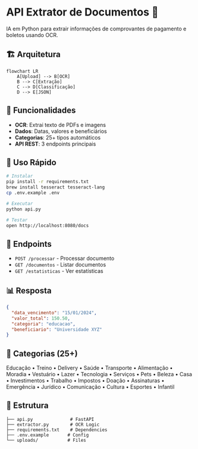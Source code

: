 # API Extrator de Documentos 🤖

IA em Python para extrair informações de comprovantes de pagamento e boletos usando OCR.

## 🏗️ Arquitetura

```mermaid
flowchart LR
    A[Upload] --> B[OCR]
    B --> C[Extração]
    C --> D[Classificação]
    D --> E[JSON]
```

## 🚀 Funcionalidades

- **OCR**: Extrai texto de PDFs e imagens
- **Dados**: Datas, valores e beneficiários
- **Categorias**: 25+ tipos automáticos
- **API REST**: 3 endpoints principais

## 🚀 Uso Rápido

```bash
# Instalar
pip install -r requirements.txt
brew install tesseract tesseract-lang
cp .env.example .env

# Executar
python api.py

# Testar
open http://localhost:8080/docs
```

## 📡 Endpoints

- `POST /processar` - Processar documento
- `GET /documentos` - Listar documentos
- `GET /estatisticas` - Ver estatísticas

## 📊 Resposta

```json
{
  "data_vencimento": "15/01/2024",
  "valor_total": 150.50,
  "categoria": "educacao",
  "beneficiario": "Universidade XYZ"
}
```

## 🎯 Categorias (25+)

Educação • Treino • Delivery • Saúde • Transporte • Alimentação • Moradia • Vestuário • Lazer • Tecnologia • Serviços • Pets • Beleza • Casa • Investimentos • Trabalho • Impostos • Doação • Assinaturas • Emergência • Jurídico • Comunicação • Cultura • Esportes • Infantil

## 📁 Estrutura

```
├── api.py              # FastAPI
├── extractor.py        # OCR Logic
├── requirements.txt    # Dependencies
├── .env.example       # Config
└── uploads/           # Files
```

